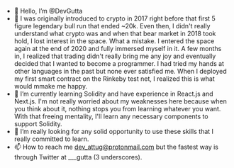 - 👋 Hello, I’m @DevGutta
- 👀 I was originally introduced to crypto in 2017 right before that first 5 figure legendary bull run that ended ~20k. Even then, I didn't really understand what crypto was and when that bear market in 2018 took hold, I lost interest in the space. What a mistake. I entered the space again at the end of 2020 and fully immersed myself in it. A few months in, I realized that trading didn't really bring me any joy and eventually decided that I wanted to become a programmer. I had tried my hands at other languages in the past but none ever satisfied me. When I deployed my first smart contract on the Rinkeby test net, I realized this is what would mmake me happy. 
- 🌱 I’m currently learning Solidity and have experience in React.js and Next.js. I'm not really worried about my weaknesses here because when you think about it, nothing stops you from learning whatever you want. With that freeing mentality, I'll learn any necessary components to support Solidity. 
- 💞️ I’m really looking for any solid opportunity to use these skills that I really committed to learn. 
- 📫 How to reach me dev_attug@protonmail.com but the fastest way is through Twitter at ___gutta (3 underscores).

<!---
DevGutta/DevGutta is a ✨ special ✨ repository because its `README.md` (this file) appears on your GitHub profile.
You can click the Preview link to take a look at your changes.
--->
